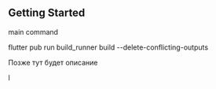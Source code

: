 ## Getting Started

main command

flutter pub run build_runner build --delete-conflicting-outputs

Позже тут будет описание

l